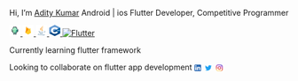 
<!-- ![](https://komarev.com/ghpvc/?username=addiraw&label=Profile%20views&color=0e75b6&style=flat) -->



Hi, I’m <a href="https://github.com/addiraw">Adity Kumar</a>  Android | ios Flutter Developer, Competitive Programmer

<a href="https://developer.android.com" target="_blank"> <img src="pics/android_icon.png" alt="Android" width="20" height="20"/> </a>
<a href="https://firebase.google.com" target="_blank"> <img src="pics/firebase_icon.png" alt="Firebase" width="20" height="20"/> </a>
<a href="https://www.java.com" target="_blank"> <img src="pics/java_icon.png" alt="Java" width="20" height="20"/> </a>
<a href="https://www.w3schools.com/cpp/" target="_blank"> <img src="pics/cplusplus_icon.png" alt="C++" width="20" height="20"/> </a>
<a href="https://www,flutter.dev" target="_blank"> <img src="https://user-images.githubusercontent.com/46880800/141933299-9c44ad20-20e6-4ab2-9170-a3ecb7f132ed.png" alt="Flutter" width="20" height="20"/> </a>

Currently learning flutter framework

Looking to collaborate on flutter app development  <a href="https://www.linkedin.com/in/addiraw/" target="_blank"><img align="center" src="pics/linkedin_icon.png" alt="@" height="12" width="12" /></a>&nbsp;
<a href="https://twitter.com/Addiraw" target="_blank"><img align="center" src="pics/twitter_icon.png" alt="@" height="12" width="12" /></a>&nbsp;
<a href="#" target="_blank"><img align="center" src="pics/instagram_icon.png" alt="@" height="12" width="12" /></a>




<!-- 
<head>
  <meta charset="UTF-8">
  <meta name="description" content="Aditya Kumar">
  <meta name="keywords" content="Aditya Kumar github,github Aditya Kumar, github addiraw, addiraw github">
  <meta name="author" content="Aditya Kumar">
  <meta name="viewport" content="width=device-width, initial-scale=1.0">
</head>


<h3 align="center">Hi 👋,  I’m <a href="https://github.com/addiraw">Adity Kumar</a> </h3>
<h4 align="center">Android | ios Flutter Developer, Competitive Programmer</h3>

<p align="left"> <img src="https://komarev.com/ghpvc/?username=acash512&label=Profile%20views&color=0e75b6&style=flat" alt="acash512" /> </p>
 <div align="center">
- 👋 Hi, I’m <a href="https://github.com/addiraw">Adity Kumar</a> 
 <ul style="list-style-type:square">
  👀 I’m interested in Flutter development
    🌱 I’m currently learning flutter app development on different projects
  💞️ I’m looking to collaborate on flutter app development having focus on backend
 </ul>

<h3>Languages and Tools:</h3>
<p> 
<a href="https://developer.android.com" target="_blank"> <img src="pics/android_icon.png" alt="Android" width="50" height="50"/> </a> 
<a href="https://firebase.google.com" target="_blank"> <img src="pics/firebase_icon.png" alt="Firebase" width="50" height="50"/> </a> 
<a href="https://www.java.com" target="_blank"> <img src="pics/java_icon.png" alt="Java" width="50" height="50"/> </a> 
<a href="https://www.w3schools.com/cpp/" target="_blank"> <img src="pics/cplusplus_icon.png" alt="C++" width="45" height="50"/> </a> 
</p>
 <h5>Connect with me:</h5>
<p>
<a href="https://www.linkedin.com/in/addiraw/" target="_blank"><img align="center" src="pics/linkedin_icon.png" alt="@" height="20" width="20" /></a>&nbsp;
 <a href="https://twitter.com/Addiraw" target="_blank"><img align="center" src="pics/twitter_icon.png" alt="@" height="20" width="20" /></a>&nbsp;
<a href="#" target="_blank"><img align="center" src="pics/instagram_icon.png" alt="@" height="40" width="40" /></a>
</p>
</div> 

addiraws/addiraws is a ✨ special ✨ repository because its `README.md` (this file) appears on your GitHub profile.
You can click the Preview link to take a look at your changes.


 -->
